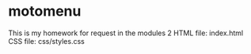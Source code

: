 # motomenu
This is my homework for request in the modules 2
HTML file: index.html
CSS file: css/styles.css
